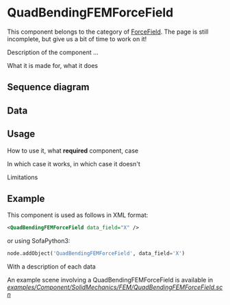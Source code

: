 QuadBendingFEMForceField
========================

This component belongs to the category of [ForceField](https://www.sofa-framework.org/community/doc/simulation-principles/multi-model-representation/forcefield/). The page is still incomplete, but give us a bit of time to work on it!

Description of the component ...

What it is made for, what it does



Sequence diagram
----------------


Data  
----



Usage
-----

How to use it, what **required** component, case

In which case it works, in which case it doesn't

Limitations

Example
-------

This component is used as follows in XML format:

``` xml
<QuadBendingFEMForceField data_field="X" />
```
or using SofaPython3:

``` python
node.addObject('QuadBendingFEMForceField', data_field='X')
```

With a description of each data

An example scene involving a QuadBendingFEMForceField is available in [*examples/Component/SolidMechanics/FEM/QuadBendingFEMForceField.scn*](https://github.com/sofa-framework/sofa/blob/master/examples/Component/SolidMechanics/FEM/QuadBendingFEMForceField.scn)
